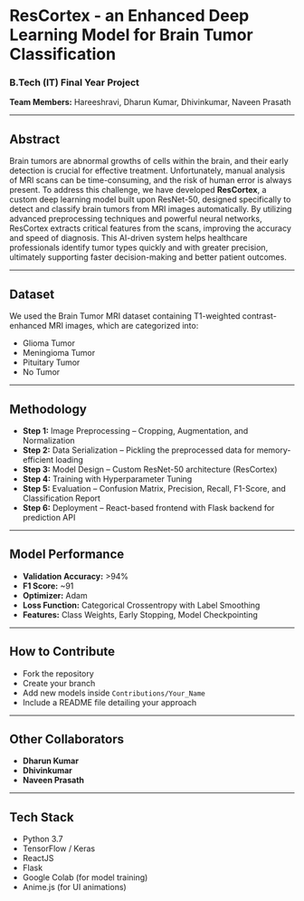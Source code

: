 # ResCortex - an Enhanced Deep Learning Model for Brain Tumor Classification

### B.Tech (IT) Final Year Project  
**Team Members:** Hareeshravi, Dharun Kumar, Dhivinkumar, Naveen Prasath

---

## Abstract

Brain tumors are abnormal growths of cells within the brain, and their early detection is crucial for effective treatment. Unfortunately, manual analysis of MRI scans can be time-consuming, and the risk of human error is always present. To address this challenge, we have developed **ResCortex**, a custom deep learning model built upon ResNet-50, designed specifically to detect and classify brain tumors from MRI images automatically. By utilizing advanced preprocessing techniques and powerful neural networks, ResCortex extracts critical features from the scans, improving the accuracy and speed of diagnosis. This AI-driven system helps healthcare professionals identify tumor types quickly and with greater precision, ultimately supporting faster decision-making and better patient outcomes.

---

## Dataset

We used the Brain Tumor MRI dataset containing T1-weighted contrast-enhanced MRI images, which are categorized into:

- Glioma Tumor  
- Meningioma Tumor  
- Pituitary Tumor  
- No Tumor

---

## Methodology

- **Step 1:** Image Preprocessing – Cropping, Augmentation, and Normalization  
- **Step 2:** Data Serialization – Pickling the preprocessed data for memory-efficient loading  
- **Step 3:** Model Design – Custom ResNet-50 architecture (ResCortex)  
- **Step 4:** Training with Hyperparameter Tuning  
- **Step 5:** Evaluation – Confusion Matrix, Precision, Recall, F1-Score, and Classification Report  
- **Step 6:** Deployment – React-based frontend with Flask backend for prediction API

---

## Model Performance

- **Validation Accuracy:** >94%  
- **F1 Score:** ~91  
- **Optimizer:** Adam  
- **Loss Function:** Categorical Crossentropy with Label Smoothing  
- **Features:** Class Weights, Early Stopping, Model Checkpointing  

---

## How to Contribute

- Fork the repository  
- Create your branch  
- Add new models inside `Contributions/Your_Name`  
- Include a README file detailing your approach

---

## Other Collaborators

- **Dharun Kumar**  
- **Dhivinkumar**  
- **Naveen Prasath**

---

## Tech Stack

- Python 3.7  
- TensorFlow / Keras  
- ReactJS  
- Flask  
- Google Colab (for model training)  
- Anime.js (for UI animations)
